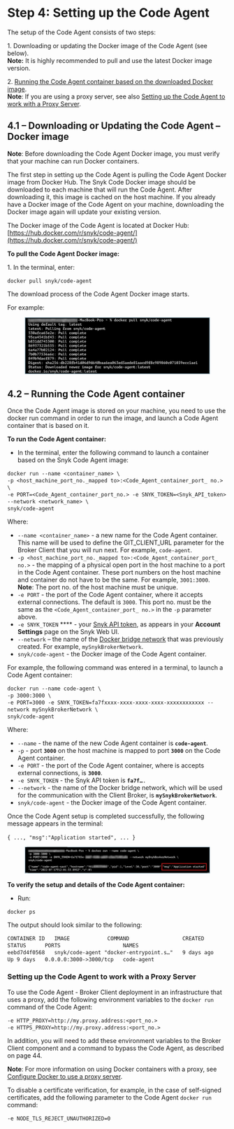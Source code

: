 # Step 4: Setting up the Code Agent

The setup of the Code Agent consists of two steps:

1\.  Downloading or updating the Docker image of the Code Agent (see below).\
**Note:** It is highly recommended to pull and use the latest Docker image version. &#x20;

2\.  [Running the Code Agent container based on the downloaded Docker image](step-4-setting-up-the-code-agent.md#4.2-running-the-code-agent-container). \
**Note**: If you are using a proxy server, see also [Setting up the Code Agent to work with a Proxy Server](step-4-setting-up-the-code-agent.md#setting-up-the-code-agent-to-work-with-a-proxy-server). &#x20;

## **4.1 – Downloading or Updating the Code Agent – Docker image**

**Note**: Before downloading the Code Agent Docker image, you must verify that your machine can run Docker containers.

The first step in setting up the Code Agent is pulling the Code Agent Docker image from Docker Hub. The Snyk Code Docker image should be downloaded to each machine that will run the Code Agent. After downloading it, this image is cached on the host machine. If you already have a Docker image of the Code Agent on your machine, downloading the Docker image again will update your existing version.

The Docker image of the Code Agent is located at Docker Hub: [https://hub.docker.com/r/snyk/code-agent/](https://hub.docker.com/r/snyk/code-agent/)

**To pull the Code Agent Docker image:**

1\.    In the terminal, enter:

```
docker pull snyk/code-agent
```

The download process of the Code Agent Docker image starts.

For example:

<figure><img src="../../../../.gitbook/assets/Code Agent - Pull docker image - New.png" alt=""><figcaption></figcaption></figure>

## **4.2 – Running the Code Agent container**

Once the Code Agent image is stored on your machine, you need to use the docker run command in order to run the image, and launch a Code Agent container that is based on it.

**To run the Code Agent container:**

* In the terminal, enter the following command to launch a container based on the Snyk Code Agent image:

```
docker run --name <container_name> \
-p <host_machine_port_no._mapped to>:<Code_Agent_container_port_ no.> \
-e PORT=<Code_Agent_container_port_no.> -e SNYK_TOKEN=<Snyk_API_token> --network <network_name> \
snyk/code-agent
```

Where:

* `--name <container_name>` - a new name for the Code Agent container. This name will be used to define the GIT\_CLIENT\_URL parameter for the Broker Client that you will run next. For example, `code-agent`.
* `-p <host_machine_port_no._mapped to>:<Code_Agent_container_port_ no.>` - the mapping of a physical open port in the host machine to a port in the Code Agent container. These port numbers on the host machine and container do not have to be the same. For example, `3001:3000`.\
  **Note**: The port no. of the host machine must be unique.
* `-e PORT` - the port of the Code Agent container, where it  accepts external connections. The default is `3000`. This port no. must be the same as the `<Code_Agent_container_port_ no.>` in the `-p` parameter above.
* `-e SNYK_TOKEN` **** - your [Snyk API token](https://docs.snyk.io/features/snyk-broker/snyk-broker-code-agent/setting-up-the-code-agent-broker-client-deployment/step-1-obtaining-the-required-tokens-for-the-setup-procedure/obtaining-your-snyk-api-token), as appears in your **Account Settings** page on the Snyk Web UI.&#x20;
* `--network` – the name of the [Docker bridge network](https://docs.snyk.io/features/snyk-broker/snyk-broker-code-agent/setting-up-the-code-agent-broker-client-deployment/step-3-creating-a-network-for-the-broker-client-and-code-agent-communication) that was previously created. For example, `mySnykBrokerNetwork`.&#x20;
* `snyk/code-agent` - the Docker image of the Code Agent container.

&#x20;

&#x20;For example, the following command was entered in a terminal, to launch a Code Agent container:

```
docker run --name code-agent \
-p 3000:3000 \
-e PORT=3000 -e SNYK_TOKEN=fa7fxxxx-xxxx-xxxx-xxxx-xxxxxxxxxxxx --network mySnykBrokerNetwork \
snyk/code-agent
```

Where:

* `--name` - the name of the new Code Agent container is **`code-agent`**.
* `-p` - port **`3000`** on the host machine is mapped to port **`3000`** on the Code Agent container.
* `-e PORT` - the port of the Code Agent container, where is accepts external connections, is **`3000`**.
* `-e SNYK_TOKEN` - the Snyk API token is **`fa7f…`**`.`
* `--network` - the name of the Docker bridge network, which will be used for the communication with the Client Broker, is **`mySnykBrokerNetwork`**.
* `snyk/code-agent` - the Docker image of the Code Agent container.

&#x20;

Once the Code Agent setup is completed successfully, the following message appears in the terminal:

`{ ..., "msg":"Application started", ... }`

<figure><img src="../../../../.gitbook/assets/Code Agent - Exmaple - success.png" alt=""><figcaption></figcaption></figure>

**To verify the setup and details of the Code Agent container:**

* Run:

```
docker ps
```

The output should look similar to the following:

```
CONTAINER ID   IMAGE            COMMAND                 CREATED      STATUS      PORTS                    NAMES
eebd7d4f0568   snyk/code-agent "docker-entrypoint.s…"   9 days ago   Up 9 days   0.0.0.0:3000->3000/tcp   code-agent
```

### **Setting up the Code Agent to work with a Proxy Server**

To use the Code Agent - Broker Client deployment in an infrastructure that uses a proxy,  add the following environment variables to the `docker run` command of the Code Agent:

```
-e HTTP_PROXY=http://my.proxy.address:<port_no.>
-e HTTPS_PROXY=http://my.proxy.address:<port_no.>
```

In addition, you will need to add these environment variables to the Broker Client component and a command to bypass the Code Agent, as described on page 44.

**Note**: For more information on using Docker containers with a proxy, see [Configure Docker to use a proxy server](https://docs.docker.com/network/proxy/).

&#x20;

To disable a certificate verification, for example, in the case of self-signed certificates, add the following parameter to the Code Agent `docker run` command:

```
-e NODE_TLS_REJECT_UNAUTHORIZED=0
```

&#x20;
